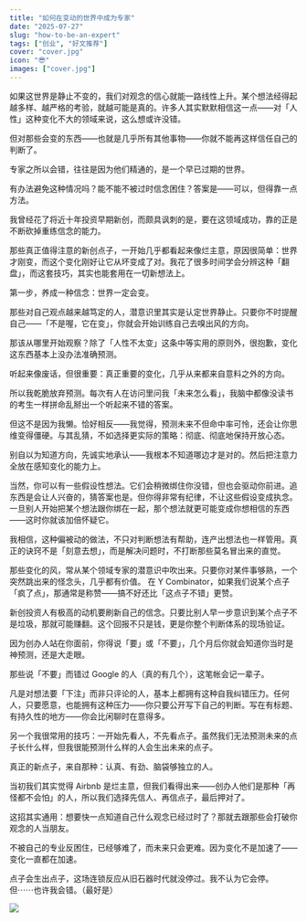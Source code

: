 ```yaml
---
title: "如何在变动的世界中成为专家"
date: "2025-07-27"
slug: "how-to-be-an-expert"
tags: ["创业", "好文推荐"]
cover: "cover.jpg"
icon: "😎"
images: ["cover.jpg"]
---
```

如果这世界是静止不变的，我们对观念的信心就能一路线性上升。某个想法经得起越多样、越严格的考验，就越可能是真的。许多人其实默默相信这一点——对「人性」这种变化不大的领域来说，这么想或许没错。



但对那些会变的东西——也就是几乎所有其他事物——你就不能再这样信任自己的判断了。



专家之所以会错，往往是因为他们精通的，是一个早已过期的世界。



有办法避免这种情况吗？能不能不被过时信念困住？答案是——可以，但得靠一点方法。



我曾经花了将近十年投资早期新创，而颇具讽刺的是，要在这领域成功，靠的正是不断砍掉重练信念的能力。



那些真正值得注意的新创点子，一开始几乎都看起来像烂主意，原因很简单：世界才刚变，而这个变化刚好让它从坏变成了对。我花了很多时间学会分辨这种「翻盘」，而这套技巧，其实也能套用在一切新想法上。



第一步，养成一种信念：世界一定会变。



那些对自己观点越来越笃定的人，潜意识里其实是认定世界静止。只要你不时提醒自己——「不是喔，它在变」，你就会开始训练自己去嗅出风的方向。



那该从哪里开始观察？除了「人性不太变」这条中等实用的原则外，很抱歉，变化这东西基本上没办法准确预测。



听起来像废话，但很重要：真正重要的变化，几乎从来都来自意料之外的方向。



所以我乾脆放弃预测。每次有人在访问里问我「未来怎么看」，我脑中都像没读书的考生一样拼命乱掰出一个听起来不错的答案。



但这不是因为我懒。恰好相反——我觉得，预测未来不但命中率可怜，还会让你思维变得僵硬。与其乱猜，不如选择更实际的策略：彻底、彻底地保持开放心态。



别自以为知道方向，先诚实地承认——我根本不知道哪边才是对的。然后把注意力全放在感知变化的能力上。



当然，你可以有一些假设性想法。它们会稍微绑住你没错，但也会驱动你前进。追东西是会让人兴奋的，猜答案也是。但你得非常有纪律，不让这些假设变成执念。
一旦别人开始把某个想法跟你绑在一起，那个想法就更可能变成你想相信的东西——这时你就该加倍怀疑它。



我相信，这种偏被动的做法，不只对判断想法有帮助，连产出想法也一样管用。真正的诀窍不是「刻意去想」，而是解决问题时，不打断那些莫名冒出来的直觉。



那些变化的风，常从某个领域专家的潜意识中吹出来。只要你对某件事够熟，一个突然跳出来的怪念头，几乎都有价值。
在 Y Combinator，如果我们说某个点子「疯了点」，那通常是称赞——搞不好还比「这点子不错」更赞。



新创投资人有极高的动机要刷新自己的信念。只要比别人早一步意识到某个点子不是垃圾，那就可能赚翻。这个回报不只是钱，更是你整个判断体系的现场验证。



因为创办人站在你面前，你得说「要」或「不要」，几个月后你就会知道你当时是神预测，还是大走眼。



那些说「不要」而错过 Google 的人（真的有几个），这笔帐会记一辈子。



凡是对想法要「下注」而非只评论的人，基本上都拥有这种自我纠错压力。任何人，只要愿意，也能拥有这种压力——你只要公开写下自己的判断。写在有标题、有持久性的地方——你会比闲聊时在意得多。



另一个我很常用的技巧：一开始先看人，不先看点子。虽然我们无法预测未来的点子长什么样，但我很能预测什么样的人会生出未来的点子。



真正的新点子，来自那种：认真、有劲、脑袋够独立的人。



当初我们其实觉得 Airbnb 是烂主意，但我们看得出来——创办人他们是那种「再怪都不会怕」的人，所以我们选择先信人、再信点子，最后押对了。



这招其实通用：想要快一点知道自己什么观念已经过时了？那就去跟那些会打破你观念的人当朋友。



不被自己的专业反困住，已经够难了，而未来只会更难。因为变化不是加速了——变化一直都在加速。



点子会生出点子，这场连锁反应从旧石器时代就没停过。我不认为它会停。
但⋯⋯也许我会错。（最好是）




![](https://prod-files-secure.s3.us-west-2.amazonaws.com/112d0858-5090-4d34-a606-b75eb8d65fd2/46476355-9cf3-4e99-9b7a-3531bc426380/1000202064.png?X-Amz-Algorithm=AWS4-HMAC-SHA256&X-Amz-Content-Sha256=UNSIGNED-PAYLOAD&X-Amz-Credential=ASIAZI2LB466UTWJPRNQ%2F20250814%2Fus-west-2%2Fs3%2Faws4_request&X-Amz-Date=20250814T155050Z&X-Amz-Expires=3600&X-Amz-Security-Token=IQoJb3JpZ2luX2VjEAAaCXVzLXdlc3QtMiJHMEUCIBwCQdrH4cYtwHz9Ov9FdeZLB3wRBifElOKKl1hdEB2aAiEAtiy974YNN88xsaNxhjyUFzwbNbZT%2BVyXIV0GJ%2Bm4Fakq%2FwMISRAAGgw2Mzc0MjMxODM4MDUiDN8GxDV3MxxN8U03IyrcA%2FIEJdxPt9lbWw6MHtuY05dQsKlE4RivxyrW319NzlEueatgw15dL3647fDg1NDgOUhtoP4K7AmbbgDSM1a4mU2c516HdwLa4leGn%2FRV5pJQjp1eTWvVYsCg73TftlDyTipdXQL42kcmRS2FUHqXv6SCzGgvEPxoXm7OHulMyUDg47LI0EgyLH26Ban78RlcMQnvTgINheypjEIjqG4fdOlyQNzZlyI809GWYsNSpGS%2FIN25lAIJ7lrH3DCfYOXCe6Ve2SSVkTRJwqK4b8wFF33S8zfOsYpKmGgfWjQ6es2%2F6eLTkdMRZee2Uq55yQa3U4gvVRfPqriLER9%2FtiJ%2BqT%2FWBxPK3pm815outXwCydEDMunS87BUhXOxdoNWGx5LhdOSn2wECao4j9SEOM0%2F3n4LUaZWiDnpy6wGNhA%2Bp%2BVyWZkuyb6qBgLvY7eLySx1zoD7ciIeDDbPHwS2r%2Fx0cN%2FseAVx74e9YYd9peBQgZEXFz94pHMWV8YmH4UxP1oOjBA1HziP%2FBkZn3%2FH9RrWQygYTjyFeYmBjDYgUe5YlfPttX1hQz%2FI888cpkbhZ5oytqGPQ3YkSbhFHc8Lidlr5Phty3R3ir13TXt9uedaUecryTFmdDCBrwgJEaJdMIGF%2BMQGOqUBAQc0SGWQkHMkvOueQiRistG8sQqIlUxTFpKX6GYz%2F0yRs3jyoMYpYTdrFmVKqumYnIAAnD26OlTGe%2BluiAqLtmU%2FY4Dx7d%2BSlSMYORJu9%2FCDOUvhgheyc5AIZP8Pjfrya32nDQOpb8sTkx5fmGUl%2FlTLKU0VpDdUGYWlPhzH3TzPadFmYOUWyK5h%2F94plU4Pkb9%2FpOzwtS27eSrc96Q%2Bbrifw%2BDO&X-Amz-Signature=6e38a0eb9b2f840931f6951caae87cb0d83c56e611483e4c059bbd9f2c3f8e37&X-Amz-SignedHeaders=host&x-amz-checksum-mode=ENABLED&x-id=GetObject)

